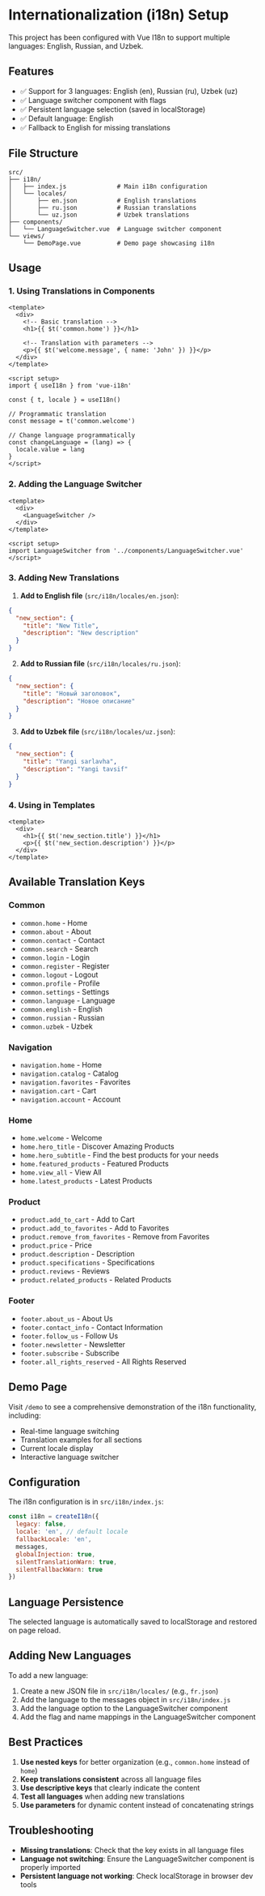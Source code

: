 # Internationalization (i18n) Setup

This project has been configured with Vue I18n to support multiple languages: English, Russian, and Uzbek.

## Features

- ✅ Support for 3 languages: English (en), Russian (ru), Uzbek (uz)
- ✅ Language switcher component with flags
- ✅ Persistent language selection (saved in localStorage)
- ✅ Default language: English
- ✅ Fallback to English for missing translations

## File Structure

```
src/
├── i18n/
│   ├── index.js              # Main i18n configuration
│   └── locales/
│       ├── en.json           # English translations
│       ├── ru.json           # Russian translations
│       └── uz.json           # Uzbek translations
├── components/
│   └── LanguageSwitcher.vue  # Language switcher component
└── views/
    └── DemoPage.vue          # Demo page showcasing i18n
```

## Usage

### 1. Using Translations in Components

```vue
<template>
  <div>
    <!-- Basic translation -->
    <h1>{{ $t('common.home') }}</h1>
    
    <!-- Translation with parameters -->
    <p>{{ $t('welcome.message', { name: 'John' }) }}</p>
  </div>
</template>

<script setup>
import { useI18n } from 'vue-i18n'

const { t, locale } = useI18n()

// Programmatic translation
const message = t('common.welcome')

// Change language programmatically
const changeLanguage = (lang) => {
  locale.value = lang
}
</script>
```

### 2. Adding the Language Switcher

```vue
<template>
  <div>
    <LanguageSwitcher />
  </div>
</template>

<script setup>
import LanguageSwitcher from '../components/LanguageSwitcher.vue'
</script>
```

### 3. Adding New Translations

1. **Add to English file** (`src/i18n/locales/en.json`):
```json
{
  "new_section": {
    "title": "New Title",
    "description": "New description"
  }
}
```

2. **Add to Russian file** (`src/i18n/locales/ru.json`):
```json
{
  "new_section": {
    "title": "Новый заголовок",
    "description": "Новое описание"
  }
}
```

3. **Add to Uzbek file** (`src/i18n/locales/uz.json`):
```json
{
  "new_section": {
    "title": "Yangi sarlavha",
    "description": "Yangi tavsif"
  }
}
```

### 4. Using in Templates

```vue
<template>
  <div>
    <h1>{{ $t('new_section.title') }}</h1>
    <p>{{ $t('new_section.description') }}</p>
  </div>
</template>
```

## Available Translation Keys

### Common
- `common.home` - Home
- `common.about` - About
- `common.contact` - Contact
- `common.search` - Search
- `common.login` - Login
- `common.register` - Register
- `common.logout` - Logout
- `common.profile` - Profile
- `common.settings` - Settings
- `common.language` - Language
- `common.english` - English
- `common.russian` - Russian
- `common.uzbek` - Uzbek

### Navigation
- `navigation.home` - Home
- `navigation.catalog` - Catalog
- `navigation.favorites` - Favorites
- `navigation.cart` - Cart
- `navigation.account` - Account

### Home
- `home.welcome` - Welcome
- `home.hero_title` - Discover Amazing Products
- `home.hero_subtitle` - Find the best products for your needs
- `home.featured_products` - Featured Products
- `home.view_all` - View All
- `home.latest_products` - Latest Products

### Product
- `product.add_to_cart` - Add to Cart
- `product.add_to_favorites` - Add to Favorites
- `product.remove_from_favorites` - Remove from Favorites
- `product.price` - Price
- `product.description` - Description
- `product.specifications` - Specifications
- `product.reviews` - Reviews
- `product.related_products` - Related Products

### Footer
- `footer.about_us` - About Us
- `footer.contact_info` - Contact Information
- `footer.follow_us` - Follow Us
- `footer.newsletter` - Newsletter
- `footer.subscribe` - Subscribe
- `footer.all_rights_reserved` - All Rights Reserved

## Demo Page

Visit `/demo` to see a comprehensive demonstration of the i18n functionality, including:
- Real-time language switching
- Translation examples for all sections
- Current locale display
- Interactive language switcher

## Configuration

The i18n configuration is in `src/i18n/index.js`:

```javascript
const i18n = createI18n({
  legacy: false,
  locale: 'en', // default locale
  fallbackLocale: 'en',
  messages,
  globalInjection: true,
  silentTranslationWarn: true,
  silentFallbackWarn: true
})
```

## Language Persistence

The selected language is automatically saved to localStorage and restored on page reload.

## Adding New Languages

To add a new language:

1. Create a new JSON file in `src/i18n/locales/` (e.g., `fr.json`)
2. Add the language to the messages object in `src/i18n/index.js`
3. Add the language option to the LanguageSwitcher component
4. Add the flag and name mappings in the LanguageSwitcher component

## Best Practices

1. **Use nested keys** for better organization (e.g., `common.home` instead of `home`)
2. **Keep translations consistent** across all language files
3. **Use descriptive keys** that clearly indicate the content
4. **Test all languages** when adding new translations
5. **Use parameters** for dynamic content instead of concatenating strings

## Troubleshooting

- **Missing translations**: Check that the key exists in all language files
- **Language not switching**: Ensure the LanguageSwitcher component is properly imported
- **Persistent language not working**: Check localStorage in browser dev tools 
